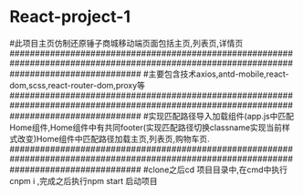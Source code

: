 # React-project-1
#此项目主页仿制还原锤子商城移动端页面包括主页,列表页,详情页
##########################################################################################################################################
#主要包含技术axios,antd-mobile,react-dom,scss,react-router-dom,proxy等
##########################################################################################################################################
#实现匹配路径导入加载组件(app.js中匹配Home组件,Home组件中有共同footer(实现<NavLink exact activeClassName="active" to="/">匹配路径切换classname实现当前样式改变)Home组件中匹配路径加载主页,列表页,购物车页.
##########################################################################################################################################
#clone之后cd 项目目录中,在cmd中执行cnpm i ,完成之后执行npm start 启动项目
